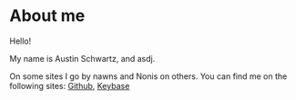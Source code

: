 <h1>About me</h1>

Hello!

My name is Austin Schwartz, and asdj.

On some sites I go by nawns and Nonis on others. You can find me on the following sites: [Github](http://www.github.com/nawns), [Keybase](http://www.keybase.io/nonis)
